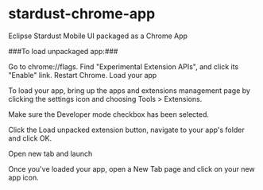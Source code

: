 stardust-chrome-app
===================

Eclipse Stardust Mobile UI packaged as a Chrome App

###To load unpackaged app:###

Go to chrome://flags.
Find "Experimental Extension APIs", and click its "Enable" link.
Restart Chrome.
Load your app

To load your app, bring up the apps and extensions management page by clicking the settings icon  and choosing Tools > Extensions.

Make sure the Developer mode checkbox has been selected.

Click the Load unpacked extension button, navigate to your app's folder and click OK.

Open new tab and launch

Once you've loaded your app, open a New Tab page and click on your new app icon.
